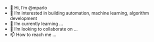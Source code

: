 - 👋 Hi, I’m @mparlo
- 👀 I’m interested in building automation, machine learning, algorithm development
- 🌱 I’m currently learning ...
- 💞️ I’m looking to collaborate on ...
- 📫 How to reach me ...

<!---
mparlo/mparlo is a ✨ special ✨ repository because its `README.md` (this file) appears on your GitHub profile.
You can click the Preview link to take a look at your changes.
--->
